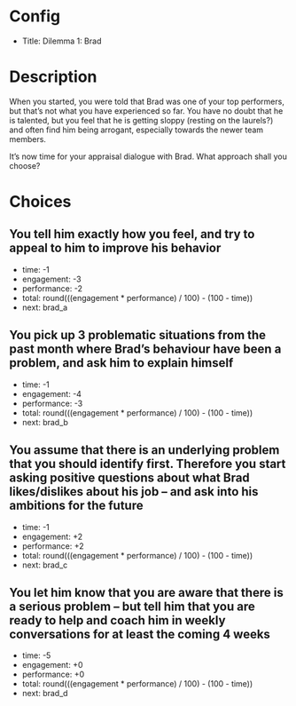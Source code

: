# Config
 - Title: Dilemma 1: Brad

# Description
When you started, you were told that Brad was one of your top performers, but that’s not what you have experienced so far.
You have no doubt that he is talented, but you feel that he is getting sloppy (resting on the laurels?)
and often find him being arrogant, especially towards the newer team members.

It’s now time for your appraisal dialogue with Brad. What approach shall you choose?

# Choices
## You tell him exactly how you feel, and try to appeal to him to improve his behavior
 - time: -1
 - engagement: -3
 - performance: -2
 - total: round(((engagement * performance) / 100) - (100 - time))
 - next: brad_a

## You pick up 3 problematic situations from the past month where Brad’s behaviour have been a problem, and ask him to explain himself
 - time: -1
 - engagement: -4
 - performance: -3
 - total: round(((engagement * performance) / 100) - (100 - time))
 - next: brad_b

## You assume that there is an underlying problem that you should identify first. Therefore you start asking positive questions about what Brad likes/dislikes about his job – and ask into his ambitions for the future
 - time: -1
 - engagement: +2
 - performance: +2
 - total: round(((engagement * performance) / 100) - (100 - time))
 - next: brad_c

## You let him know that you are aware that there is a serious problem – but tell him that you are ready to help and coach him in weekly conversations for at least the coming 4 weeks
 - time: -5
 - engagement: +0
 - performance: +0
 - total: round(((engagement * performance) / 100) - (100 - time))
 - next: brad_d
